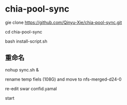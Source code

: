 # chia-pool-sync

gie clone https://github.com/Qinyu-Xie/chia-pool-sync.git

cd chia-pool-sync

bash install-script.sh

重命名
---------------------------------------------------------------

nohup sync.sh &

rename temp fiels (108G) and move to nfs-merged-d24-0

re-edit swar confid.yamal

start 
